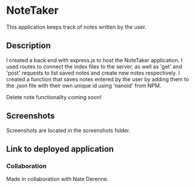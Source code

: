 # NoteTaker

This application keeps track of notes written by the user.

## Description

I created a back end with express.js to host the NoteTaker application. I used routes to connect the index files to the server, as well as 'get' and 'post' requests to list saved notes and create new notes respectively. I created a function that saves notes entered by the user by adding them to the .json file with their own unique id using 'nanoid' from NPM. 

Delete note functionality coming soon!

## Screenshots 

Screenshots are located in the screenshots folder.

## Link to deployed application


### Collaboration

Made in collaboration with Nate Derenne.